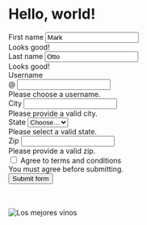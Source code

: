 <!doctype html>
<html lang="en">
  <head>
    <meta charset="utf-8">
    <meta name="viewport" content="width=device-width, initial-scale=1">
    <title>Bootstrap demo</title>
    <link href="https://cdn.jsdelivr.net/npm/bootstrap@5.3.0/dist/css/bootstrap.min.css" rel="stylesheet" integrity="sha384-9ndCyUaIbzAi2FUVXJi0CjmCapSmO7SnpJef0486qhLnuZ2cdeRhO02iuK6FUUVM" crossorigin="anonymous">
    <script src="https://cdn.jsdelivr.net/npm/bootstrap@5.3.0/dist/js/bootstrap.bundle.min.js" integrity="sha384-geWF76RCwLtnZ8qwWowPQNguL3RmwHVBC9FhGdlKrxdiJJigb/j/68SIy3Te4Bkz" crossorigin="anonymous"></script>
  </head>
  <body>
    <h1>Hello, world!</h1>
    <!-- CONTENEDOR PRINCIPAL-->
    <div class="container-sm">
        <!--formulario-->
        <form class="row g-3 needs-validation" novalidate>
            <div class="col-md-4">
              <label for="validationCustom01" class="form-label">First name</label>
              <input type="text" class="form-control" id="validationCustom01" value="Mark" required>
              <div class="valid-feedback">
                Looks good!
              </div>
            </div>
            <div class="col-md-4">
              <label for="validationCustom02" class="form-label">Last name</label>
              <input type="text" class="form-control" id="validationCustom02" value="Otto" required>
              <div class="valid-feedback">
                Looks good!
              </div>
            </div>
            <div class="col-md-4">
              <label for="validationCustomUsername" class="form-label">Username</label>
              <div class="input-group has-validation">
                <span class="input-group-text" id="inputGroupPrepend">@</span>
                <input type="text" class="form-control" id="validationCustomUsername" aria-describedby="inputGroupPrepend" required>
                <div class="invalid-feedback">
                  Please choose a username.
                </div>
              </div>
            </div>
            <div class="col-md-6">
              <label for="validationCustom03" class="form-label">City</label>
              <input type="text" class="form-control" id="validationCustom03" required>
              <div class="invalid-feedback">
                Please provide a valid city.
              </div>
            </div>
            <div class="col-md-3">
              <label for="validationCustom04" class="form-label">State</label>
              <select class="form-select" id="validationCustom04" required>
                <option selected disabled value="">Choose...</option>
                <option>...</option>
              </select>
              <div class="invalid-feedback">
                Please select a valid state.
              </div>
            </div>
            <div class="col-md-3">
              <label for="validationCustom05" class="form-label">Zip</label>
              <input type="text" class="form-control" id="validationCustom05" required>
              <div class="invalid-feedback">
                Please provide a valid zip.
              </div>
            </div>
            <div class="col-12">
              <div class="form-check">
                <input class="form-check-input" type="checkbox" value="" id="invalidCheck" required>
                <label class="form-check-label" for="invalidCheck">
                  Agree to terms and conditions
                </label>
                <div class="invalid-feedback">
                  You must agree before submitting.
                </div>
              </div>
            </div>
            <div class="col-12">
              <button class="btn btn-primary" type="submit">Submit form</button>
            </div>
          </form>
        <!--fin del formulario-->
        <br><br>
        <img src="../IMAGES/CASA-MADERO-2V-2018 (1).jpg" class="img-fluid" alt="Los mejores vinos">
      </div>
      <!--FIN DEL CONTENEDOR PRINCIPAL-->

  </body>
</html>
